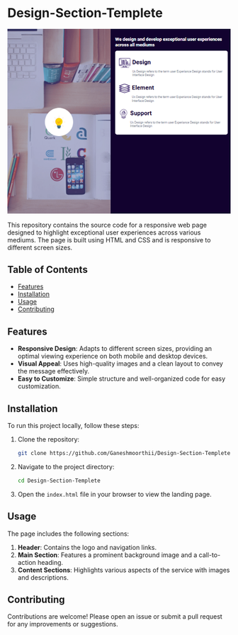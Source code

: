# Design-Section-Templete

![Screenshot 2024-06-21 222957](Screenshot%202024-06-21%20222957.png)


This repository contains the source code for a responsive web page designed to highlight exceptional user experiences across various mediums. The page is built using HTML and CSS and is responsive to different screen sizes.

## Table of Contents

- [Features](#features)
- [Installation](#installation)
- [Usage](#usage)
- [Contributing](#contributing)

## Features

- **Responsive Design**: Adapts to different screen sizes, providing an optimal viewing experience on both mobile and desktop devices.
- **Visual Appeal**: Uses high-quality images and a clean layout to convey the message effectively.
- **Easy to Customize**: Simple structure and well-organized code for easy customization.

## Installation

To run this project locally, follow these steps:

1. Clone the repository:
    ```bash
    git clone https://github.com/Ganeshmoorthii/Design-Section-Templete.git
    ```

2. Navigate to the project directory:
    ```bash
    cd Design-Section-Templete
    ```

3. Open the `index.html` file in your browser to view the landing page.

## Usage

The page includes the following sections:

1. **Header**: Contains the logo and navigation links.
2. **Main Section**: Features a prominent background image and a call-to-action heading.
3. **Content Sections**: Highlights various aspects of the service with images and descriptions.

## Contributing

Contributions are welcome! Please open an issue or submit a pull request for any improvements or suggestions.


